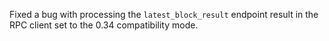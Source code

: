 Fixed a bug with processing the `latest_block_result` endpoint result
in the RPC client set to the 0.34 compatibility mode.

